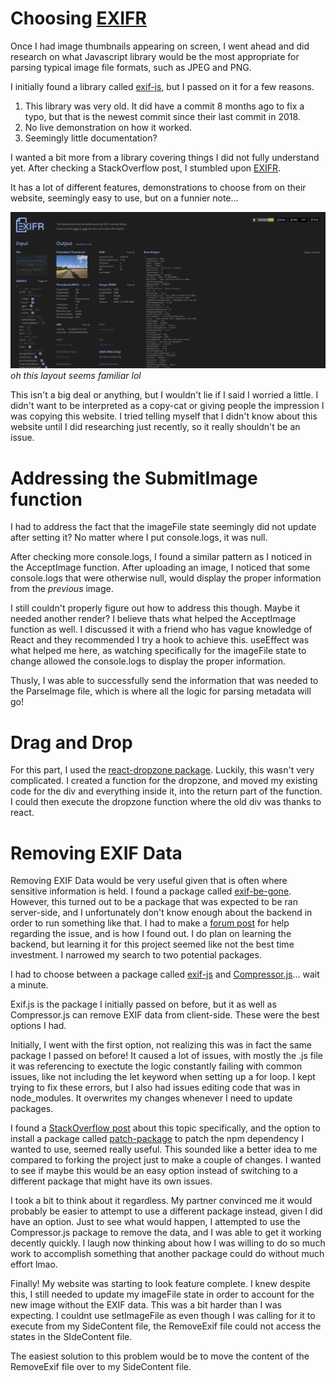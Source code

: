 # Choosing [EXIFR](https://github.com/MikeKovarik/exifr)

Once I had image thumbnails appearing on screen, I went ahead and did research on what Javascript library would be the most appropriate for parsing typical image file formats, such as JPEG and PNG. 

I initially found a library called [exif-js](https://github.com/exif-js/exif-js), but I passed on it for a few reasons.

1. This library was very old. It did have a commit 8 months ago to fix a typo, but that is the newest commit since their last commit in 2018.
2. No live demonstration on how it worked. 
3. Seemingly little documentation? 

I wanted a bit more from a library covering things I did not fully understand yet. After checking a StackOverflow post, I stumbled upon [EXIFR](https://github.com/MikeKovarik/exifr).

It has a lot of different features, demonstrations to choose from on their website, seemingly easy to use, but on a funnier note...

![EXIFR Website Homepage](readme_images/Screenshot_20241209_233740.png)
*oh this layout seems familiar lol*

This isn't a big deal or anything, but I wouldn't lie if I said I worried a little. I didn't want to be interpreted as a copy-cat or giving people the impression I was copying this website. I tried telling myself that I didn't know about this website until I did researching just recently, so it really shouldn't be an issue.

# Addressing the SubmitImage function

I had to address the fact that the imageFile state seemingly did not update after setting it? No matter where I put console.logs, it was null. 

After checking more console.logs, I found a similar pattern as I noticed in the AcceptImage function. After uploading an image, I noticed that some console.logs that were otherwise null, would display the proper information from the *previous* image.

I still couldn't properly figure out how to address this though. Maybe it needed another render? I believe thats what helped the AcceptImage function as well. I discussed it with a friend who has vague knowledge of React and they recommended I try a hook to achieve this. useEffect was what helped me here, as watching specifically for the imageFile state to change allowed the console.logs to display the proper information. 

Thusly, I was able to successfully send the information that was needed to the ParseImage file, which is where all the logic for parsing metadata will go!

# Drag and Drop

For this part, I used the [react-dropzone package](https://react-dropzone.js.org/). Luckily, this wasn't very complicated. I created a function for the dropzone, and moved my existing code for the div and everything inside it, into the return part of the function. I could then execute the dropzone function where the old div was thanks to react.

# Removing EXIF Data

Removing EXIF Data would be very useful given that is often where sensitive information is held. I found a package called [exif-be-gone](https://github.com/joshbuddy/exif-be-gone#readme). However, this turned out to be a package that was expected to be ran server-side, and I unfortunately don't know enough about the backend in order to run something like that. I had to make a [forum post](https://forum.freecodecamp.org/t/having-trouble-with-require/730409) for help regarding the issue, and is how I found out. I do plan on learning the backend, but learning it for this project seemed like not the best time investment. I narrowed my search to two potential packages.

I had to choose between a package called [exif-js](https://github.com/exif-js/exif-js) and [Compressor.js](https://www.npmjs.com/package/compressorjs)... wait a minute. 

Exif.js is the package I initially passed on before, but it as well as Compressor.js can remove EXIF data from client-side. These were the best options I had. 

Initially, I went with the first option, not realizing this was in fact the same package I passed on before! It caused a lot of issues, with mostly the .js file it was referencing to exectute the logic constantly failing with common issues, like not including the let keyword when setting up a for loop. I kept trying to fix these errors, but I also had issues editing code that was in node_modules. It overwrites my changes whenever I need to update packages.

I found a [StackOverflow post](https://stackoverflow.com/questions/13300137/how-to-edit-a-node-module-installed-via-npm) about this topic specifically, and the option to install a package called [patch-package](https://www.npmjs.com/package/patch-package) to patch the npm dependency I wanted to use, seemed really useful. This sounded like a better idea to me compared to forking the project just to make a couple of changes. I wanted to see if maybe this would be an easy option instead of switching to a different package that might have its own issues.

I took a bit to think about it regardless. My partner convinced me it would probably be easier to attempt to use a different package instead, given I did have an option. Just to see what would happen, I attempted to use the Compressor.js package to remove the data, and I was able to get it working decently quickly. I laugh now thinking about how I was willing to do so much work to accomplish something that another package could do without much effort lmao.

Finally! My website was starting to look feature complete. I knew despite this, I still needed to update my imageFile state in order to account for the new image without the EXIF data. This was a bit harder than I was expecting. I couldnt use setImageFile as even though I was calling for it to execute from my SideContent file, the RemoveExif file could not access the states in the SIdeContent file. 

The easiest solution to this problem would be to move the content of the RemoveExif file over to my SideContent file. 